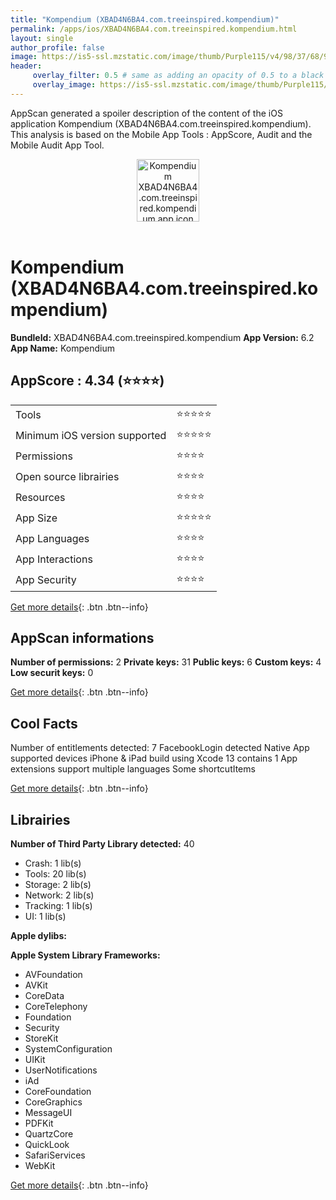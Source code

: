 ```yaml
---
title: "Kompendium (XBAD4N6BA4.com.treeinspired.kompendium)"
permalink: /apps/ios/XBAD4N6BA4.com.treeinspired.kompendium.html
layout: single
author_profile: false
image: https://is5-ssl.mzstatic.com/image/thumb/Purple115/v4/98/37/68/983768ff-4ad8-aba0-9ed8-d9999e4c2933/AppIcon-0-1x_U007emarketing-0-6-0-85-220.jpeg/512x512bb.jpg
header: 
     overlay_filter: 0.5 # same as adding an opacity of 0.5 to a black background
     overlay_image: https://is5-ssl.mzstatic.com/image/thumb/Purple115/v4/98/37/68/983768ff-4ad8-aba0-9ed8-d9999e4c2933/AppIcon-0-1x_U007emarketing-0-6-0-85-220.jpeg/512x512bb.jpg
---
```

AppScan generated a spoiler description of the content of the iOS application Kompendium (XBAD4N6BA4.com.treeinspired.kompendium). This analysis is based on the Mobile App Tools : AppScore, Audit and the Mobile Audit App Tool.

  
  
<div style="text-align: center;"><img src="https://is5-ssl.mzstatic.com/image/thumb/Purple115/v4/98/37/68/983768ff-4ad8-aba0-9ed8-d9999e4c2933/AppIcon-0-1x_U007emarketing-0-6-0-85-220.jpeg/512x512bb.jpg" width="100" height="100" alt="Kompendium XBAD4N6BA4.com.treeinspired.kompendium app icon"></div></br>
  
# Kompendium (XBAD4N6BA4.com.treeinspired.kompendium)

**BundleId:** XBAD4N6BA4.com.treeinspired.kompendium
**App Version:** 6.2
**App Name:** Kompendium


## AppScore : 4.34 (⭐️⭐️⭐️⭐️) 

<table>
<tr><td> Tools </td><td> ⭐️⭐️⭐️⭐️⭐️ </td></tr>
<tr><td> Minimum iOS version supported </td><td> ⭐️⭐️⭐️⭐️⭐️ </td></tr>
<tr><td> Permissions </td><td> ⭐️⭐️⭐️⭐️ </td></tr>
<tr><td> Open source librairies </td><td> ⭐️⭐️⭐️⭐️ </td></tr>
<tr><td> Resources </td><td> ⭐️⭐️⭐️⭐️ </td></tr>
<tr><td> App Size </td><td> ⭐️⭐️⭐️⭐️⭐️ </td></tr>
<tr><td> App Languages </td><td> ⭐️⭐️⭐️⭐️ </td></tr>
<tr><td> App Interactions </td><td> ⭐️⭐️⭐️⭐️ </td></tr>
<tr><td> App Security </td><td> ⭐️⭐️⭐️⭐️ </td></tr>
</table>

[Get more details](/pricing.html){: .btn .btn--info}  
  
## AppScan informations 

**Number of permissions:** 2
**Private keys:** 31
**Public keys:** 6
**Custom keys:** 4
**Low securit keys:** 0
  
[Get more details](/pricing.html){: .btn .btn--info}

## Cool Facts

Number of entitlements detected: 7
FacebookLogin detected
Native App
supported devices iPhone & iPad
build using Xcode 13
contains 1 App extensions
support multiple languages
Some shortcutItems 
  
[Get more details](/pricing.html){: .btn .btn--info}

## Librairies 
**Number of Third Party Library detected:** 40
- Crash: 1 lib(s)
- Tools: 20 lib(s)
- Storage: 2 lib(s)
- Network: 2 lib(s)
- Tracking: 1 lib(s)
- UI: 1 lib(s)

**Apple dylibs:**


**Apple System Library Frameworks:**
- AVFoundation
- AVKit
- CoreData
- CoreTelephony
- Foundation
- Security
- StoreKit
- SystemConfiguration
- UIKit
- UserNotifications
- iAd
- CoreFoundation
- CoreGraphics
- MessageUI
- PDFKit
- QuartzCore
- QuickLook
- SafariServices
- WebKit


  
[Get more details](/pricing.html){: .btn .btn--info}

